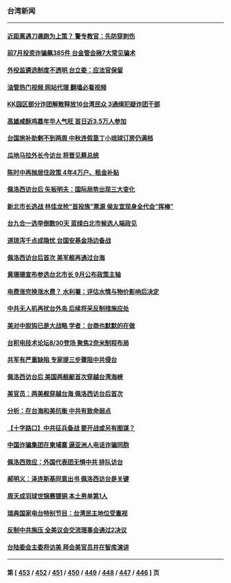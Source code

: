 ### 台湾新闻
---
#### [近距离遇刀袭跑为上策？ 警专教官：先防穿刺伤](../../pages/ncid1349361/n13812256.md?08290045) 
#### [前7月投资诈骗飙385件 台金管会揪7大常见骗术](../../pages/ncid1349361/n13812254.md?08290045) 
#### [外役监遴选制度不透明 台立委：应法官保留](../../pages/ncid1349361/n13812275.md?08290045) 
#### [油管热门视频 网站代理 翻墙必看视频](http://209.222.30.114:81/youtube.html?08290045)
#### [KK园区部分诈团解散释放16台湾民众 3通缉犯疑诈团干部](../../pages/ncid1349361/n13812260.md?08290045) 
#### [高雄咸酥鸡嘉年华人气旺 首日近3.5万人参加](../../pages/ncid1349361/n13812224.md?08290045) 
#### [台国旅补助剩不到两周 中秋连假垦丁小琉球订房仍满档](../../pages/ncid1349361/n13812228.md?08290045) 
#### [瓜地马拉外长今访台 将晋见蔡总统](../../pages/ncid1349361/n13812183.md?08290045) 
#### [陈时中再抛居住政策 4年4万户、租金补贴](../../pages/ncid1349361/n13812158.md?08290045) 
#### [佩洛西访台后 矢板明夫：国际局势出现三大变化](../../pages/ncid1349361/n13812186.md?08290045) 
#### [新北市长选战 林佳龙抢“首投族”票源 侯友宜现身全代会“挥棒”](../../pages/ncid1349361/n13812160.md?08290045) 
#### [台九合一选举倒数90天 蓝绿白北市候选人端政见](../../pages/ncid1349361/n13812161.md?08290045) 
#### [道琼泻千点成隐忧 台国安基金场边备战](../../pages/ncid1349361/n13812184.md?08290045) 
#### [佩洛西访台后首次 美军舰再通过台海](../../pages/ncid1349361/n13812162.md?08290045) 
#### [黄珊珊宣布参选台北市长 9月公布政策主轴](../../pages/ncid1349361/n13812167.md?08290045) 
#### [电费涨完换涨水费？ 水利署：评估水情与物价影响后决定](../../pages/ncid1349361/n13812177.md?08290045) 
#### [中共无人机再扰台外岛 后续将采反制措施应处](../../pages/ncid1349361/n13812166.md?08290045) 
#### [美对中脱钩已是大战略 学者：台商也默默的在做](../../pages/ncid1349361/n13812153.md?08290045) 
#### [台积电技术论坛8/30登场 聚焦2奈米制程布局](../../pages/ncid1349361/n13812147.md?08290045) 
#### [共军有严重缺陷 专家提三步骤阻中共侵台](../../pages/ncid1349361/n13811064.md?08290045) 
#### [佩洛西访台后 美国两舰艇首次穿越台湾海峡](../../pages/ncid1349361/n13812095.md?08290045) 
#### [美官员：两美舰穿越台海 佩洛西访台后首次](../../pages/ncid1349361/n13812003.md?08290045) 
#### [分析：在台海和美抗衡 中共有致命弱点](../../pages/ncid1349361/n13807798.md?08290045) 
#### [【十字路口】中共征兵备战 要开战或另有图谋？](../../pages/ncid1349361/n13811649.md?08290045) 
#### [中国诈骗集团在柬埔寨 逼亚洲人电话诈骗同胞](../../pages/ncid1349361/n13811627.md?08290045) 
#### [佩洛西效应：外国代表团无惧中共 排队访台](../../pages/ncid1349361/n13811609.md?08290045) 
#### [郝明义：泽连斯基同意出书 佩洛西访台是关键](../../pages/ncid1349361/n13811133.md?08290045) 
#### [周天成羽球世锦赛镀铜 本土男单第1人](../../pages/ncid1349361/n13811451.md?08290045) 
#### [瑞典国家电台特别节目：台湾民主地位受重视](../../pages/ncid1349361/n13810737.md?08290045) 
#### [反制中共施压 全美议会交流理事会通过2决议](../../pages/ncid1349361/n13811053.md?08290045) 
#### [台陆委会主委将访美 拜会美官员并在智库演讲](../../pages/ncid1349361/n13810778.md?08290045) 

---
#### 第 [ [453](./453.md?08290045) / [452](./452.md?08290045) / [451](./451.md?08290045) / [450](./450.md?08290045) / [449](./449.md?08290045) / [448](./448.md?08290045) / [447](./447.md?08290045) / [446](./446.md?08290045) ] 页
